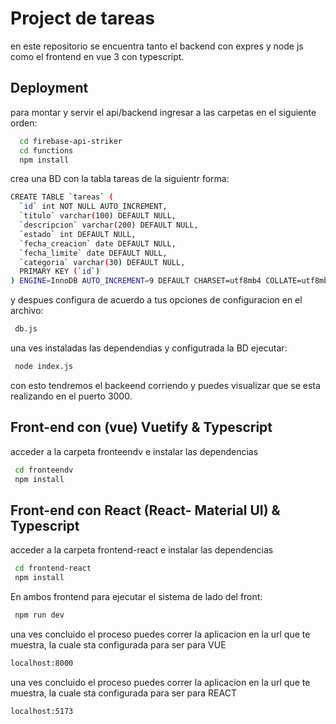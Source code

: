 
# Project de tareas

en este repositorio se encuentra tanto el backend con expres y node js como el frontend en vue 3 con typescript.




## Deployment

para montar y servir el api/backend ingresar a las carpetas en el siguiente orden:

```bash
  cd firebase-api-striker
  cd functions
  npm install 
```
crea una BD con la tabla tareas de la siguientr forma:
```bash
CREATE TABLE `tareas` (
  `id` int NOT NULL AUTO_INCREMENT,
  `titulo` varchar(100) DEFAULT NULL,
  `descripcion` varchar(200) DEFAULT NULL,
  `estado` int DEFAULT NULL,
  `fecha_creacion` date DEFAULT NULL,
  `fecha_limite` date DEFAULT NULL,
  `categoria` varchar(30) DEFAULT NULL,
  PRIMARY KEY (`id`)
) ENGINE=InnoDB AUTO_INCREMENT=9 DEFAULT CHARSET=utf8mb4 COLLATE=utf8mb4_0900_ai_ci;
```

y despues configura de acuerdo a tus opciones de configuracion en el archivo:
```bash
 db.js
 ```

una ves instaladas las dependendias y configutrada la BD
 ejecutar:

 ```bash
  node index.js
```
con esto tendremos el backeend corriendo y puedes visualizar que se esta realizando en el puerto 3000.

## Front-end con (vue) Vuetify & Typescript
acceder a la carpeta fronteendv e instalar las dependencias

 ```bash
  cd fronteendv
  npm install
```
## Front-end con React (React- Material UI) & Typescript
acceder a la carpeta frontend-react e instalar las dependencias

 ```bash
  cd frontend-react
  npm install
```
En ambos frontend para ejecutar el sistema de lado del front:
 ```bash
  npm run dev
```

una ves concluido el proceso puedes correr la aplicacion en la url que te muestra, la cuale sta configurada para ser para VUE
 ```bash
 localhost:8000
```
una ves concluido el proceso puedes correr la aplicacion en la url que te muestra, la cuale sta configurada para ser para REACT
 ```bash
 localhost:5173
```
